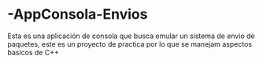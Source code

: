 # -AppConsola-Envios
Esta es una aplicación de consola que busca emular un sistema de envio de paquetes, este es un proyecto de practica por lo que se manejam aspectos basicos de C++ 
